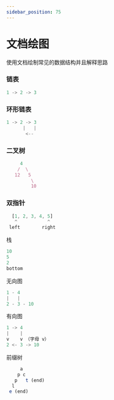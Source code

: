 ```yaml
---
sidebar_position: 75
---
```


# 文档绘图

使用文档绘制常见的数据结构并且解释思路

### 链表

```js
1 -> 2 -> 3
```

### 环形链表

```js
1 -> 2 -> 3
      |   |
       <--   
```

### 二叉树

```js
	 4
	/  \
   12   5
	     \
	     10
```

### 双指针

```js
  [1, 2, 3, 4, 5]
   ^           ^
 left        right
```

栈

```js
10
5
2
bottom
```

无向图

```js
1 - 4
|   |
2 - 3 - 10
```

有向图

```js
1 -> 4
|    |
v    v （字母 v）
2 <- 3 -> 10
```

前缀树

```js
     a
    p c
   p   t (end)
  l
 e (end)
 ```
